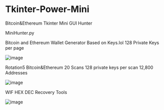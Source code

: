 # Tkinter-Power-Mini
Bitcoin&Ethereum Tkinter Mini GUI Hunter

MiniHunter.py

Bitcoin and Ethereum Wallet Generator Based on Keys.lol 128 Private Keys per page

![image](https://user-images.githubusercontent.com/88630056/208261811-6eeb55a6-afce-485d-b871-5b906af9208b.png)

Rotation5 Bitcoin&Ethereum 20 Scans 128 private keys per scan 12,800 Addresses

![image](https://user-images.githubusercontent.com/88630056/208262057-155ce4ba-f884-4ce5-9337-506a75ddbe2b.png)

 WIF HEX DEC Recovery Tools 
 
![image](https://user-images.githubusercontent.com/88630056/207971831-5d34f507-f19a-4659-b731-b27fee75ea35.png)
